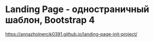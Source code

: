 # Landing Page - одностраничный шаблон, Bootstrap 4

https://annazholnercik0391.github.io/landing-page-init-project/
